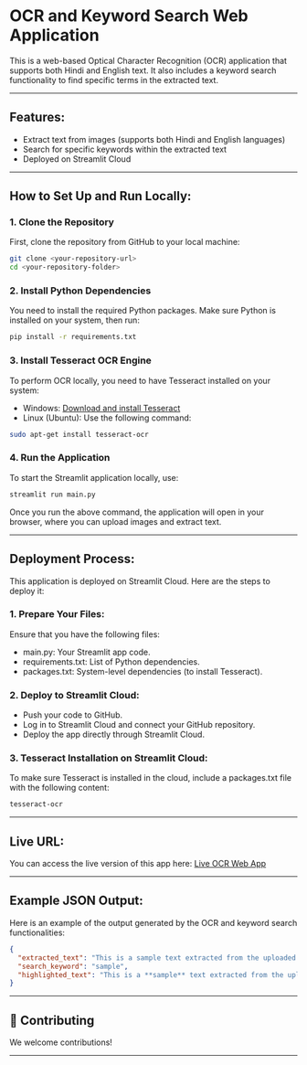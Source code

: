 # OCR and Keyword Search Web Application

This is a web-based Optical Character Recognition (OCR) application that supports both Hindi and English text. It also includes a keyword search functionality to find specific terms in the extracted text.

---

## Features:
- Extract text from images (supports both Hindi and English languages)
- Search for specific keywords within the extracted text
- Deployed on Streamlit Cloud

---

## How to Set Up and Run Locally:

### 1. Clone the Repository
First, clone the repository from GitHub to your local machine:
```bash
git clone <your-repository-url>
cd <your-repository-folder>
```
### 2. Install Python Dependencies
You need to install the required Python packages. Make sure Python is installed on your system, then run: 
```bash
pip install -r requirements.txt
```

### 3. Install Tesseract OCR Engine
To perform OCR locally, you need to have Tesseract installed on your system:

- Windows: [Download and install Tesseract](https://github.com/tesseract-ocr/tessdoc)
- Linux (Ubuntu): Use the following command:
```bash
sudo apt-get install tesseract-ocr
```

### 4. Run the Application
To start the Streamlit application locally, use:
```bash
streamlit run main.py
```
Once you run the above command, the application will open in your browser, where you can upload images and extract text.

---

## Deployment Process:
This application is deployed on Streamlit Cloud. Here are the steps to deploy it:

### 1. Prepare Your Files:
Ensure that you have the following files:

- main.py: Your Streamlit app code.
- requirements.txt: List of Python dependencies.
- packages.txt: System-level dependencies (to install Tesseract).

### 2. Deploy to Streamlit Cloud:

- Push your code to GitHub.
- Log in to Streamlit Cloud and connect your GitHub repository.
- Deploy the app directly through Streamlit Cloud.

### 3. Tesseract Installation on Streamlit Cloud:
To make sure Tesseract is installed in the cloud, include a packages.txt file with the following content:
```txt
tesseract-ocr
```
---

## Live URL:
You can access the live version of this app here: [Live OCR Web App](https://ocr-and-keyword-search-web-app-7jrspdhbbdtleb9waqnpvd.streamlit.app/)

---

## Example JSON Output:
Here is an example of the output generated by the OCR and keyword search functionalities:
```json
{
  "extracted_text": "This is a sample text extracted from the uploaded image.",
  "search_keyword": "sample",
  "highlighted_text": "This is a **sample** text extracted from the uploaded image."
}
```

---

## 🤝 Contributing

We welcome contributions!

---